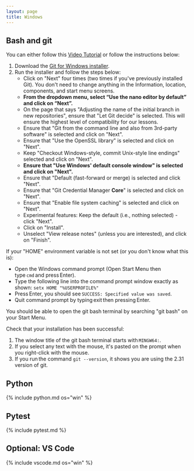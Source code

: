 ```yaml
---
layout: page
title: Windows
---
```


## Bash and git
You can either follow this [Video
Tutorial](https://www.youtube.com/watch?v=339AEqk9c-8) or follow the
instructions below:

1. Download the [Git for Windows installer](https://git-for-windows.github.io/).
1. Run the installer and follow the steps below:
   - Click on "Next" four times (two times if you've previously installed Git).
     You don't need to change anything in the Information, location, components,
     and start menu screens.
   - **From the dropdown menu, select “Use the nano editor by default” and click on “Next”.**
   - On the page that says "Adjusting the name of the initial branch in new repositories", ensure 
     that "Let Git decide" is selected. This will ensure the highest level of compatibility for our lessons.
   - Ensure that "Git from the command line and also from 3rd-party software" is selected and click on
     "Next".
   - Ensure that "Use the OpenSSL library" is selected and click on "Next".
   - Keep "Checkout Windows-style, commit Unix-style line endings" selected and click on "Next".
   - **Ensure that "Use Windows' default console window" is selected and click on "Next".**
   - Ensure that "Default (fast-forward or merge) is selected and click "Next". 
   - Ensure that "Git Credential Manager **Core**" is selected and click on "Next".
   - Ensure that "Enable file system caching" is selected and click on "Next". 
   - Experimental features: Keep the default (i.e., nothing selected) - click "Next".
   - Click on "Install".
   - Unselect "View release notes" (unless you are interested), and click on "Finish". 

If your "HOME" environment variable is not set (or you don't know what this is): 
   - Open the Windows command prompt (Open Start Menu then type `cmd` and press Enter).
   - Type the following line into the command prompt window exactly as shown:
`setx HOME "%USERPROFILE%"`
   - Press Enter, you should see `SUCCESS: Specified value was saved`. 
   - Quit command prompt by typing exit then pressing Enter.


You should be able to open the git bash terminal by searching "git bash" on your Start Menu. 

Check that your installation has been successful:
1. The window title of the git bash terminal starts with `MINGW64:`. 
1. If you select any text with the mouse, it's pasted on the prompt when you right-click with the mouse. 
1. If you run the command `git --version`, it shows you are using the 2.31 version of git.  

## Python
{% include python.md os="win" %}


## Pytest
{% include pytest.md %}

## Optional: VS Code
{% include vscode.md os="win" %}
